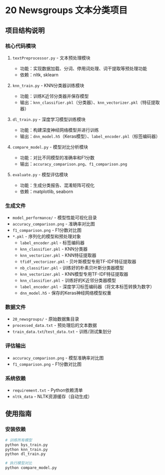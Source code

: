 # 20 Newsgroups 文本分类项目

## 项目结构说明

### 核心代码模块
1. `textPreprocessor.py` - 文本预处理模块  
   - 功能：实现数据加载、分词、停用词处理、词干提取等预处理功能
   - 依赖：nltk, sklearn

2. `knn_train.py` - KNN分类器训练模块  
   - 功能：训练K近邻分类器并保存模型
   - 输出：`knn_classifier.pkl`（分类器）、`knn_vectorizer.pkl`（特征提取器）

3. `dl_train.py` - 深度学习模型训练模块  
   - 功能：构建深度神经网络模型并进行训练
   - 输出：`dnn_model.h5`（Keras模型）、`label_encoder.pkl`（标签编码器）

4. `compare_model.py` - 模型对比分析模块  
   - 功能：对比不同模型的准确率和F1分数
   - 输出：`accuracy_comparison.png`、`f1_comparison.png`

5. `evaluate.py` - 模型评估模块  
   - 功能：生成分类报告、混淆矩阵可视化
   - 依赖：matplotlib, seaborn

### 生成文件
- `model_performance/` - 模型性能可视化目录
- `accuracy_comparison.png` - 准确率对比图
- `f1_comparison.png` - F1分数对比图
- `*.pkl` - 序列化的模型和预处理对象
  - `label_encoder.pkl` - 标签编码器
  - `knn_classifier.pkl` - KNN分类器
  - `knn_vectorizer.pkl` - KNN特征提取器
  - `tfidf_vectorizer.pkl`     - 贝叶斯模型专用TF-IDF特征提取器
  - `nb_classifier.pkl`        - 训练好的朴素贝叶斯分类器模型
  - `knn_vectorizer.pkl`       - KNN模型专用TF-IDF特征提取器 
  - `knn_classifier.pkl`       - 训练好的K近邻分类器模型
  - `label_encoder.pkl`        - 深度学习标签编码器（将文本标签转换为数字）
  - `dnn_model.h5`             - 保存的Keras神经网络模型权重

### 数据文件
- `20_newsgroups/` - 原始数据集目录
- `processed_data.txt` - 预处理后的文本数据
- `train_data.txt`/`test_data.txt` - 训练/测试集划分

### 评估输出
- `accuracy_comparison.png`  - 模型准确率对比图
- `f1_comparison.png`        - F1分数对比图

### 系统依赖
- `requirement.txt`           - Python依赖清单
- `nltk_data`              - NLTK资源缓存（自动生成）

## 使用指南

### 安装依赖
```bash
# 训练所有模型
python bys_train.py
python knn_train.py
python dl_train.py

# 执行模型对比
python compare_model.py